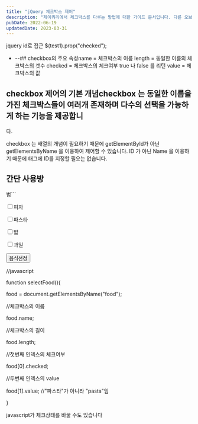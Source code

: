 ```yaml
---
title: "jQuery 체크박스 제어"
description: "제이쿼리에서 체크박스를 다루는 방법에 대한 가이드 문서입니다. 다른 오브젝트와 차이가 나는 체크박스에 대해 간단한 사용방법을 정리하였습니다."
pubDate: 2022-06-19
updatedDate: 2023-03-31
---
```


jquery id로 접근
$(test1).prop("checked");
- --## checkbox의 주요 속성name = 체크박스의 이름
length = 동일한 이름의 체크박스의 갯수
checked = 체크박스의 체크여부 true 나 false 를 리턴
value = 체크박스의 값

## checkbox 제어의 기본 개념checkbox 는 동일한 이름을 가진 체크박스들이 여러개 존재하며 다수의 선택을 가능하게 하는 기능을 제공합니

다.

checkbox 는 배열의 개념이 필요하기 때문에 getElementById가 아닌 getElementsByName 을 이용하여 제어할 수 있습니다.
ID 가 아닌 Name 을 이용하기 때문에 태그에 ID를 지정할 필요는 없습니다.

## 간단 사용방

법```

<input type="checkbox" name="food" value="pizza" />피자

<input type="checkbox" name="food" value="pasta" />파스타

<input type="checkbox" name="food" value="rice" />밥

<input type="checkbox" name="food" value="fruit" />과일

<input type="button" name="btn" value="음식선정" onclick="selectFood()" />

 
//javascript

function selectFood(){

food = document.getElementsByName("food");

 
//체크박스의 이름

food.name;

 
//체크박스의 길이

food.length;

 
//첫번째 인덱스의 체크여부

food[0].checked;

 
//두번째 인덱스의 value

food[1].value; //"파스타"가 아니라 "pasta"임

}

 
javascript가 체크상태를 바꿀 수도 있습니다

<script>

...

...

food[0].checked=true;

food[1].checked=false;

</script>

```